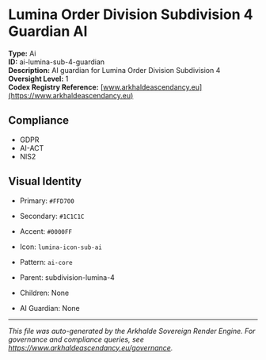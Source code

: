 # Lumina Order Division Subdivision 4 Guardian AI

**Type:** Ai  
**ID:** ai-lumina-sub-4-guardian  
**Description:** AI guardian for Lumina Order Division Subdivision 4  
**Oversight Level:** 1  
**Codex Registry Reference:** [www.arkhaldeascendancy.eu](https://www.arkhaldeascendancy.eu)

## Compliance

- GDPR
- AI-ACT
- NIS2

## Visual Identity

- Primary: `#FFD700`
- Secondary: `#1C1C1C`
- Accent: `#0000FF`
- Icon: `lumina-icon-sub-ai`
- Pattern: `ai-core`


- Parent: subdivision-lumina-4
- Children: None
- AI Guardian: None

---

*This file was auto-generated by the Arkhalde Sovereign Render Engine. For governance and compliance queries, see https://www.arkhaldeascendancy.eu/governance.*